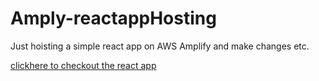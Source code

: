 # Amply-reactappHosting
Just hoisting  a simple react app on AWS Amplify and make changes etc.

[clickhere to checkout the react app ](https://github.com/viveklingireddy/Amply-reactappHosting/tree/master)
